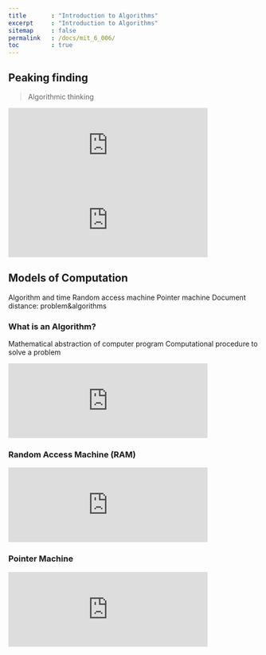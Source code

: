 ```yaml
---
title       : "Introduction to Algorithms"
excerpt     : "Introduction to Algorithms"
sitemap     : false
permalink   : /docs/mit_6_006/
toc         : true
---
```


## Peaking finding
> Algorithmic thinking
<iframe src="https://hostux.social/@aisuko/109775237988443602/embed" class="mastodon-embed" style="max-width: 100%; border: 0" width="400" allowfullscreen="allowfullscreen"></iframe><script src="https://hostux.social/embed.js" async="async"></script>
<iframe src="https://hostux.social/@aisuko/109775269049204874/embed" class="mastodon-embed" style="max-width: 100%; border: 0" width="400" allowfullscreen="allowfullscreen"></iframe><script src="https://hostux.social/embed.js" async="async"></script>

## Models of Computation
Algorithm and time
Random access machine
Pointer machine
Document distance: problem&algorithms

### What is an Algorithm?
Mathematical abstraction of computer program
Computational procedure to solve a problem
<iframe src="https://hostux.social/@aisuko/109776068191150090/embed" class="mastodon-embed" style="max-width: 100%; border: 0" width="400" allowfullscreen="allowfullscreen"></iframe><script src="https://hostux.social/embed.js" async="async"></script>

### Random Access Machine (RAM)
<iframe src="https://hostux.social/@aisuko/109776195766174258/embed" class="mastodon-embed" style="max-width: 100%; border: 0" width="400" allowfullscreen="allowfullscreen"></iframe><script src="https://hostux.social/embed.js" async="async"></script>

### Pointer Machine
<iframe src="https://hostux.social/@aisuko/109776224076675442/embed" class="mastodon-embed" style="max-width: 100%; border: 0" width="400" allowfullscreen="allowfullscreen"></iframe><script src="https://hostux.social/embed.js" async="async"></script>

